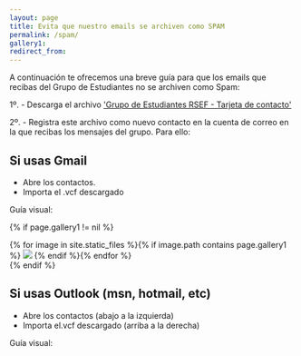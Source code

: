 ```yaml
---
layout: page
title: Evita que nuestro emails se archiven como SPAM
permalink: /spam/
gallery1:
redirect_from:
---
```


A continuación te ofrecemos una breve guía para que los emails que recibas del Grupo de Estudiantes no se archiven como Spam:

1º. - Descarga el archivo <a href="https://drive.google.com/file/d/1AkwQuH_WxJS8nO2eznOvjT4VfMEjEnhm/view?usp=sharing">'Grupo de Estudiantes RSEF - Tarjeta de contacto'</a>

2º. - Registra este archivo como nuevo contacto en la cuenta de correo en la que recibas los mensajes del grupo. Para ello:

## Si usas Gmail

  - Abre los contactos.
  - Importa el .vcf descargado
  
  Guía visual:
  
   {% if page.gallery1 != nil %}
   
   <div class="carousel">
      {% for image in site.static_files %}{% if image.path contains page.gallery1 %}
      <a class="carousel-item" href="#{{ site.baseurl }}{{ image.path }}!"><img src="{{ site.baseurl }}{{ image.path }}"></a>
      {% endif %}{% endfor %}
    </div>
    {% endif %}

## Si usas Outlook (msn, hotmail, etc)

  - Abre los contactos (abajo a la izquierda)
  - Importa el.vcf descargado (arriba a la derecha)
  
  Guía visual:
  



